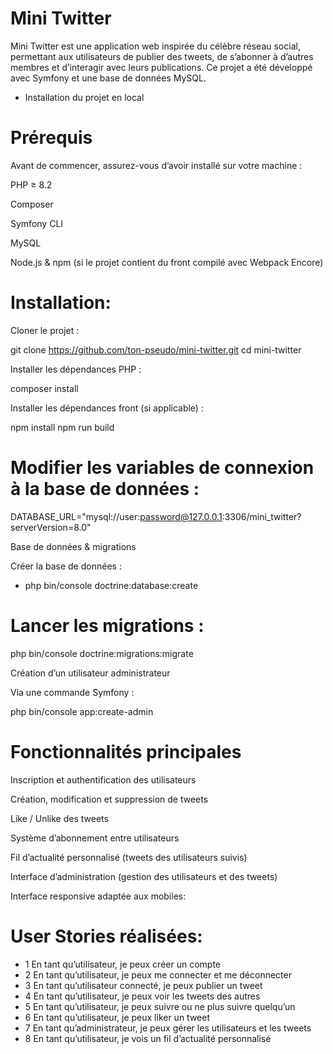 # Mini Twitter

Mini Twitter est une application web inspirée du célèbre réseau social, permettant aux utilisateurs de publier des tweets, de s’abonner à d’autres membres et d’interagir avec leurs publications.
Ce projet a été développé avec Symfony et une base de données MySQL.

- Installation du projet en local

# Prérequis

Avant de commencer, assurez-vous d’avoir installé sur votre machine :

PHP ≥ 8.2

Composer

Symfony CLI

MySQL

Node.js & npm (si le projet contient du front compilé avec Webpack Encore)

# Installation:

Cloner le projet :

git clone https://github.com/ton-pseudo/mini-twitter.git
cd mini-twitter

Installer les dépendances PHP :

composer install

Installer les dépendances front (si applicable) :

npm install
npm run build

# Modifier les variables de connexion à la base de données :

DATABASE_URL="mysql://user:password@127.0.0.1:3306/mini_twitter?serverVersion=8.0"

Base de données & migrations

Créer la base de données :

- php bin/console doctrine:database:create

# Lancer les migrations :

php bin/console doctrine:migrations:migrate

Création d’un utilisateur administrateur

Via une commande Symfony :

php bin/console app:create-admin


# Fonctionnalités principales

Inscription et authentification des utilisateurs

Création, modification et suppression de tweets

Like / Unlike des tweets

Système d’abonnement entre utilisateurs

Fil d’actualité personnalisé (tweets des utilisateurs suivis)

Interface d’administration (gestion des utilisateurs et des tweets)

Interface responsive adaptée aux mobiles:

# User Stories réalisées:

- 1	En tant qu’utilisateur, je peux créer un compte	
- 2	En tant qu’utilisateur, je peux me connecter et me déconnecter	
- 3	En tant qu’utilisateur connecté, je peux publier un tweet	
- 4	En tant qu’utilisateur, je peux voir les tweets des autres	
- 5	En tant qu’utilisateur, je peux suivre ou ne plus suivre quelqu’un	
- 6	En tant qu’utilisateur, je peux liker un tweet	
- 7	En tant qu’administrateur, je peux gérer les utilisateurs et les tweets	
- 8	En tant qu’utilisateur, je vois un fil d’actualité personnalisé
